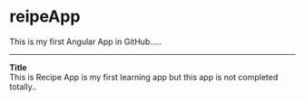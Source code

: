 # reipeApp
This is my first Angular App in GitHub.....

<hr/>
<strong> Title </strong><br />
This is Recipe App is my first learning app but this app is not completed totally..
